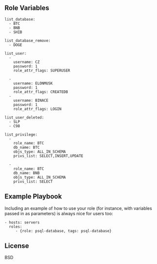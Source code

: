 
Role Variables
--------------
    list_database:
      - BTC
      - BNB
      - SHIB

    list_database_remove:
      - DOGE

    list_user:
      - 
        username: CZ
        password: 1
        role_attr_flags: SUPERUSER
        
      - 
        username: ELONMUSK
        password: 1
        role_attr_flags: CREATEDB
      - 
        username: BINACE
        password: 1
        role_attr_flags: LOGIN

    list_user_deleted:
      - SLP
      - C98
    
    list_privilege:
      -
        role_name: BTC
        db_name: BTC
        objs_type: ALL_IN_SCHEMA
        privs_list: SELECT,INSERT,UPDATE

      -
        role_name: BTC
        db_name: BNB
        objs_type: ALL_IN_SCHEMA
        privs_list: SELECT

Example Playbook
----------------

Including an example of how to use your role (for instance, with variables passed in as parameters) is always nice for users too:

    - hosts: servers
      roles:
         - {role: psql-database, tags: psql-database}

License
-------

BSD
